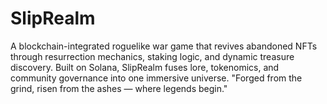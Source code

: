 # SlipRealm
A blockchain-integrated roguelike war game that revives abandoned NFTs through resurrection mechanics, staking logic, and dynamic treasure discovery. Built on Solana, SlipRealm fuses lore, tokenomics, and community governance into one immersive universe. "Forged from the grind, risen from the ashes — where legends begin."
